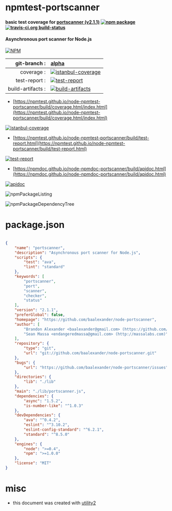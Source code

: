 # npmtest-portscanner

#### basic test coverage for  [portscanner (v2.1.1)](https://github.com/baalexander/node-portscanner)  [![npm package](https://img.shields.io/npm/v/npmtest-portscanner.svg?style=flat-square)](https://www.npmjs.org/package/npmtest-portscanner) [![travis-ci.org build-status](https://api.travis-ci.org/npmtest/node-npmtest-portscanner.svg)](https://travis-ci.org/npmtest/node-npmtest-portscanner)

#### Asynchronous port scanner for Node.js

[![NPM](https://nodei.co/npm/portscanner.png?downloads=true&downloadRank=true&stars=true)](https://www.npmjs.com/package/portscanner)

| git-branch : | [alpha](https://github.com/npmtest/node-npmtest-portscanner/tree/alpha)|
|--:|:--|
| coverage : | [![istanbul-coverage](https://npmtest.github.io/node-npmtest-portscanner/build/coverage.badge.svg)](https://npmtest.github.io/node-npmtest-portscanner/build/coverage.html/index.html)|
| test-report : | [![test-report](https://npmtest.github.io/node-npmtest-portscanner/build/test-report.badge.svg)](https://npmtest.github.io/node-npmtest-portscanner/build/test-report.html)|
| build-artifacts : | [![build-artifacts](https://npmtest.github.io/node-npmtest-portscanner/glyphicons_144_folder_open.png)](https://github.com/npmtest/node-npmtest-portscanner/tree/gh-pages/build)|

- [https://npmtest.github.io/node-npmtest-portscanner/build/coverage.html/index.html](https://npmtest.github.io/node-npmtest-portscanner/build/coverage.html/index.html)

[![istanbul-coverage](https://npmtest.github.io/node-npmtest-portscanner/build/screenCapture.buildCi.browser.%252Ftmp%252Fbuild%252Fcoverage.lib.html.png)](https://npmtest.github.io/node-npmtest-portscanner/build/coverage.html/index.html)

- [https://npmtest.github.io/node-npmtest-portscanner/build/test-report.html](https://npmtest.github.io/node-npmtest-portscanner/build/test-report.html)

[![test-report](https://npmtest.github.io/node-npmtest-portscanner/build/screenCapture.buildCi.browser.%252Ftmp%252Fbuild%252Ftest-report.html.png)](https://npmtest.github.io/node-npmtest-portscanner/build/test-report.html)

- [https://npmdoc.github.io/node-npmdoc-portscanner/build/apidoc.html](https://npmdoc.github.io/node-npmdoc-portscanner/build/apidoc.html)

[![apidoc](https://npmdoc.github.io/node-npmdoc-portscanner/build/screenCapture.buildCi.browser.%252Ftmp%252Fbuild%252Fapidoc.html.png)](https://npmdoc.github.io/node-npmdoc-portscanner/build/apidoc.html)

![npmPackageListing](https://npmtest.github.io/node-npmtest-portscanner/build/screenCapture.npmPackageListing.svg)

![npmPackageDependencyTree](https://npmtest.github.io/node-npmtest-portscanner/build/screenCapture.npmPackageDependencyTree.svg)



# package.json

```json

{
    "name": "portscanner",
    "description": "Asynchronous port scanner for Node.js",
    "scripts": {
        "test": "ava",
        "lint": "standard"
    },
    "keywords": [
        "portscanner",
        "port",
        "scanner",
        "checker",
        "status"
    ],
    "version": "2.1.1",
    "preferGlobal": false,
    "homepage": "https://github.com/baalexander/node-portscanner",
    "author": [
        "Brandon Alexander <baalexander@gmail.com> (https://github.com/baalexander)",
        "Sean Massa <endangeredmassa@gmail.com> (http://massalabs.com)"
    ],
    "repository": {
        "type": "git",
        "url": "git://github.com/baalexander/node-portscanner.git"
    },
    "bugs": {
        "url": "https://github.com/baalexander/node-portscanner/issues"
    },
    "directories": {
        "lib": "./lib"
    },
    "main": "./lib/portscanner.js",
    "dependencies": {
        "async": "1.5.2",
        "is-number-like": "^1.0.3"
    },
    "devDependencies": {
        "ava": "^0.4.2",
        "eslint": "^3.10.2",
        "eslint-config-standard": "^6.2.1",
        "standard": "^8.5.0"
    },
    "engines": {
        "node": ">=0.4",
        "npm": ">=1.0.0"
    },
    "license": "MIT"
}
```



# misc
- this document was created with [utility2](https://github.com/kaizhu256/node-utility2)
